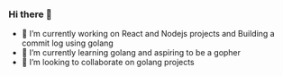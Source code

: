 ### Hi there 👋

<!--
**nchukkaio/nchukkaio** is a ✨ _special_ ✨ repository because its `README.md` (this file) appears on your GitHub profile.

Here are some ideas to get you started:
-->
- 🔭 I’m currently working on React and Nodejs projects and Building a commit log using golang
- 🌱 I’m currently learning golang and aspiring to be a gopher
- 👯 I’m looking to collaborate on golang projects
<!--
- 🤔 I’m looking for help with ...
- 💬 Ask me about ...
-->

